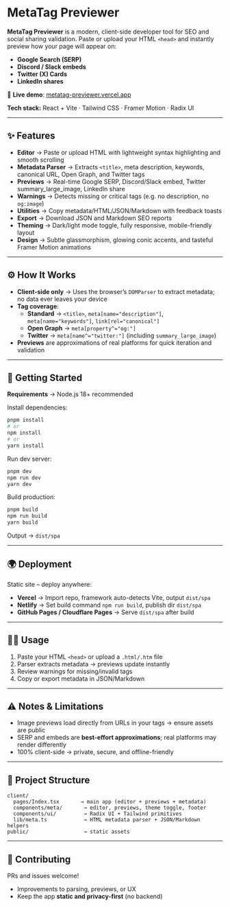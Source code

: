 # MetaTag Previewer  

**MetaTag Previewer** is a modern, client-side developer tool for SEO and social sharing validation. Paste or upload your HTML `<head>` and instantly preview how your page will appear on:  

- **Google Search (SERP)**  
- **Discord / Slack embeds**  
- **Twitter (X) Cards**  
- **LinkedIn shares**  

🚀 **Live demo**: [metatag-previewer.vercel.app](https://meta.brownyprod.xyz)  

**Tech stack:** React + Vite · Tailwind CSS · Framer Motion · Radix UI  

---

## ✨ Features  

- **Editor** → Paste or upload HTML with lightweight syntax highlighting and smooth scrolling  
- **Metadata Parser** → Extracts `<title>`, meta description, keywords, canonical URL, Open Graph, and Twitter tags  
- **Previews** → Real-time Google SERP, Discord/Slack embed, Twitter summary_large_image, LinkedIn share  
- **Warnings** → Detects missing or critical tags (e.g. no description, no `og:image`)  
- **Utilities** → Copy metadata/HTML/JSON/Markdown with feedback toasts  
- **Export** → Download JSON and Markdown SEO reports  
- **Theming** → Dark/light mode toggle, fully responsive, mobile-friendly layout  
- **Design** → Subtle glassmorphism, glowing conic accents, and tasteful Framer Motion animations  

---

## ⚙️ How It Works  

- **Client-side only** → Uses the browser’s `DOMParser` to extract metadata; no data ever leaves your device  
- **Tag coverage**:  
  - **Standard** → `<title>`, `meta[name="description"]`, `meta[name="keywords"]`, `link[rel="canonical"]`  
  - **Open Graph** → `meta[property^="og:"]`  
  - **Twitter** → `meta[name^="twitter:"]` (including `summary_large_image`)  
- **Previews** are approximations of real platforms for quick iteration and validation  

---

## 🚀 Getting Started  

**Requirements** → Node.js 18+ recommended  

Install dependencies:  
```bash
pnpm install
# or
npm install
# or
yarn install
```

Run dev server:  
```bash
pnpm dev
npm run dev
yarn dev
```

Build production:  
```bash
pnpm build
npm run build
yarn build
```

Output → `dist/spa`  

---

## 🌍 Deployment  

Static site – deploy anywhere:  

- **Vercel** → Import repo, framework auto-detects Vite, output `dist/spa`  
- **Netlify** → Set build command `npm run build`, publish dir `dist/spa`  
- **GitHub Pages / Cloudflare Pages** → Serve `dist/spa` after build  

---

## 🧑‍💻 Usage  

1. Paste your HTML `<head>` or upload a `.html/.htm` file  
2. Parser extracts metadata → previews update instantly  
3. Review warnings for missing/invalid tags  
4. Copy or export metadata in JSON/Markdown  

---

## ⚠️ Notes & Limitations  

- Image previews load directly from URLs in your tags → ensure assets are public  
- SERP and embeds are **best-effort approximations**; real platforms may render differently  
- 100% client-side → private, secure, and offline-friendly  

---

## 📂 Project Structure  

```
client/
  pages/Index.tsx       → main app (editor + previews + metadata)
  components/meta/       → editor, previews, theme toggle, footer
  components/ui/         → Radix UI + Tailwind primitives
  lib/meta.ts            → HTML metadata parser + JSON/Markdown helpers
public/                  → static assets
```

---

## 🤝 Contributing  

PRs and issues welcome!  
- Improvements to parsing, previews, or UX  
- Keep the app **static and privacy-first** (no backend)  

